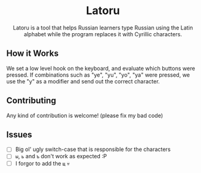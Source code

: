 <h1 align=center>Latoru</h1>
<p align=center>Latoru is a tool that helps Russian learners type Russian using the Latin alphabet while the program replaces it with Cyrillic characters.</p>

## How it Works

We set a low level hook on the keyboard, and evaluate which buttons were 
pressed. If combinations such as "ye", "yu", "yo", "ya" were pressed, 
we use the "y" as a modifier and send out the correct character.

## Contributing

Any kind of contribution is welcome! (please fix my bad code)

## Issues

- [ ] Big ol' ugly switch-case that is responsible for the characters
- [ ] `ы`, `ь` and `ъ` don't work as expected :P
- [ ] I forgor to add the `щ` 💀
